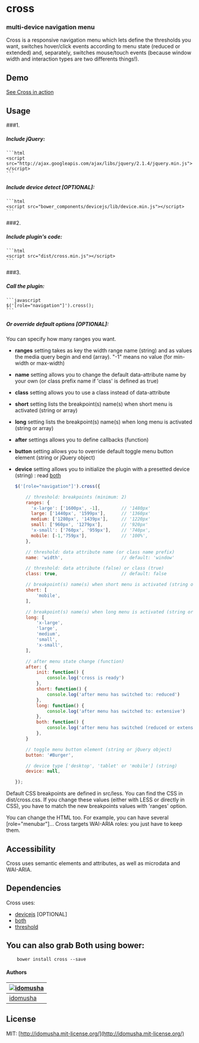 # cross

### multi-device navigation menu

Cross is a responsive navigation menu which lets define the thresholds you want, switches hover/click events according to menu state (reduced or extended) and, separately, switches mouse/touch events (because window width and interaction types are two differents things!).

## Demo

[See Cross in action](http://idomusha.github.io/cross/)

## Usage

###1.
##### Include jQuery:

	```html
	<script src="http://ajax.googleapis.com/ajax/libs/jquery/2.1.4/jquery.min.js"></script>
	```

##### Include device detect [OPTIONAL]:

	```html
	<script src="bower_components/devicejs/lib/device.min.js"></script>
	```

###2.
##### Include plugin's code:

	```html
	<script src="dist/cross.min.js"></script>
	```

###3.
##### Call the plugin:

	```javascript
	$('[role="navigation"]').cross();
	```

##### Or override default options [OPTIONAL]:

You can specify how many ranges you want.  
- **ranges** setting takes as key the width range name (string) and as values the media query begin and end (array). "-1" means no value (for min-width or max-width)  
- **name** setting allows you to change the default data-attribute name by your own (or class prefix name if 'class' is defined as true)  
- **class** setting allows you to use a class instead of data-attribute  

- **short** setting lists the breakpoint(s) name(s) when short menu is activated (string or array)
- **long** setting lists the breakpoint(s) name(s) when long menu is activated (string or array)
- **after** settings allows you to define callbacks (function)
- **button** setting allows you to override default toggle menu button element (string or jQuery object)

- **device** setting allows you to initialize the plugin with a presetted device (string) : read [both](https://github.com/idomusha/both)


	```javascript
	$('[role="navigation"]').cross({

        // threshold: breakpoints (minimum: 2)
        ranges: {
          'x-large': ['1600px', -1],        // '1480px'
          large: ['1440px', '1599px'],      // '1360px'
          medium: ['1280px', '1439px'],     // '1220px'
          small: ['960px', '1279px'],       // '920px'
          'x-small': ['760px', '959px'],    // '740px',
          mobile: [-1,'759px'],             // '100%',
        },
    
        // threshold: data attribute name (or class name prefix)
        name: 'width',                      // default: 'window'
    
        // threshold: data attribute (false) or class (true)
        class: true,						// default: false

		// breakpoint(s) name(s) when short menu is activated (string or array)
		short: [
			'mobile',
		],

		// breakpoint(s) name(s) when long menu is activated (string or array)
		long: [
			'x-large',
			'large',
			'medium',
			'small',
			'x-small',
		],

		// after menu state change (function)
		after: {
			init: function() {
				console.log('cross is ready')
			},
			short: function() {
				console.log('after menu has switched to: reduced')
			},
			long: function() {
				console.log('after menu has switched to: extensive')
			},
			both: function() {
				console.log('after menu has switched (reduced or extensive)')
			},
		}

		// toggle menu button element (string or jQuery object)
		button: '#Burger',

		// device type ['desktop', 'tablet' or 'mobile'] (string)
		device: null,

	});
	```


Default CSS breakpoints are defined in src/less. You can find the CSS in dist/cross.css.
If you change these values (either with LESS or directly in CSS), you have to match the new breakpoints values with 'ranges' option.


You can change the HTML too.
For example, you can have several [role="menubar"]...
Cross targets WAI-ARIA roles: you just have to keep them.

## Accessibility
Cross uses semantic elements and attributes, as well as microdata and WAI-ARIA.

## Dependencies
Cross uses:
- [devicejs](http://matthewhudson.me/projects/device.js/) [OPTIONAL]
- [both](https://github.com/idomusha/both)
- [threshold](https://github.com/idomusha/threshold)


## You can also grab Both using bower:
```
	bower install cross --save
```

#### Authors

[![idomusha](https://fr.gravatar.com/userimage/43584317/49cfb592a2054e9c39c5dc195e5ea419.png?size=70)](https://github.com/idomusha) |
--- |
[idomusha](https://github.com/idomusha) |

## License

MIT: [http://idomusha.mit-license.org/](http://idomusha.mit-license.org/)
